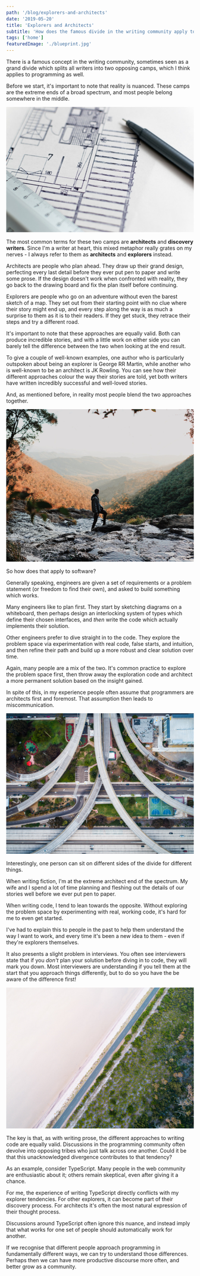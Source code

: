 ```yaml
---
path: '/blog/explorers-and-architects'
date: '2019-05-20'
title: 'Explorers and Architects'
subtitle: 'How does the famous divide in the writing community apply to programming?'
tags: ['home']
featuredImage: './blueprint.jpg'
---
```


There is a famous concept in the writing community, sometimes seen as a grand divide which splits all writers into two opposing camps, which I think applies to programming as well.

Before we start, it's important to note that reality is nuanced. These camps are the extreme ends of a broad spectrum, and most people belong somewhere in the middle.

![](./blueprint.jpg)

The most common terms for these two camps are **architects** and **discovery writers**. Since I'm a writer at heart, this mixed metaphor really grates on my nerves - I always refer to them as **architects** and **explorers** instead.

Architects are people who plan ahead. They draw up their grand design, perfecting every last detail before they ever put pen to paper and write some prose. If the design doesn't work when confronted with reality, they go back to the drawing board and fix the plan itself before continuing.

Explorers are people who go on an adventure without even the barest sketch of a map. They set out from their starting point with no clue where their story might end up, and every step along the way is as much a surprise to them as it is to their readers. If they get stuck, they retrace their steps and try a different road.

It's important to note that these approaches are equally valid. Both can produce incredible stories, and with a little work on either side you can barely tell the difference between the two when looking at the end result.

To give a couple of well-known examples, one author who is particularly outspoken about being an explorer is George RR Martin, while another who is well-known to be an architect is JK Rowling. You can see how their different approaches colour the way their stories are told, yet both writers have written incredibly successful and well-loved stories.

And, as mentioned before, in reality most people blend the two approaches together.

![](./explorer.jpg)

So how does that apply to software?

Generally speaking, engineers are given a set of requirements or a problem statement (or freedom to find their own), and asked to build something which works.

Many engineers like to plan first. They start by sketching diagrams on a whiteboard, then perhaps design an interlocking system of types which define their chosen interfaces, and _then_ write the code which actually implements their solution.

Other engineers prefer to dive straight in to the code. They explore the problem space via experimentation with real code, false starts, and intuition, and then refine their path and build up a more robust and clear solution over time.

Again, many people are a mix of the two. It's common practice to explore the problem space first, then throw away the exploration code and architect a more permanent solution based on the insight gained.

In spite of this, in my experience people often assume that programmers are architects first and foremost. That assumption then leads to miscommunication.

![](./junction.jpg)

Interestingly, one person can sit on different sides of the divide for different things.

When writing fiction, I'm at the extreme architect end of the spectrum. My wife and I spend a lot of time planning and fleshing out the details of our stories well before we ever put pen to paper.

When writing code, I tend to lean towards the opposite. Without exploring the problem space by experimenting with real, working code, it's hard for me to even get started.

I've had to explain this to people in the past to help them understand the way I want to work, and every time it's been a new idea to them - even if they're explorers themselves.

It also presents a slight problem in interviews. You often see interviewers state that if you _don't_ plan your solution before diving in to code, they will mark you down. Most interviewers are understanding if you tell them at the start that you approach things differently, but to do so you have the be aware of the difference first!

![](./divide.jpg)

The key is that, as with writing prose, the different approaches to writing code are equally valid. Discussions in the programming community often devolve into opposing tribes who just talk across one another. Could it be that this unacknowledged divergence contributes to that tendency?

As an example, consider TypeScript. Many people in the web community are enthusiastic about it; others remain skeptical, even after giving it a chance.

For me, the experience of writing TypeScript directly conflicts with my explorer tendencies. For other explorers, it can become part of their discovery process. For architects it's often the most natural expression of their thought process.

Discussions around TypeScript often ignore this nuance, and instead imply that what works for one set of people should automatically work for another.

If we recognise that different people approach programming in fundamentally different ways, we can try to understand those differences. Perhaps then we can have more productive discourse more often, and better grow as a community.
